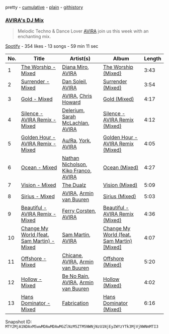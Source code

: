 pretty - [cumulative](/playlists/cumulative/37i9dQZF1DWVP2LZyJjTuU.md) - [plain](/playlists/plain/37i9dQZF1DWVP2LZyJjTuU) - [githistory](https://github.githistory.xyz/mackorone/spotify-playlist-archive/blob/main/playlists/plain/37i9dQZF1DWVP2LZyJjTuU)

### [AVIRA's DJ Mix](https://open.spotify.com/playlist/37i9dQZF1DWVP2LZyJjTuU)

> Melodic Techno & Dance Lover  <a href="spotify:artist:7rznn3BVOuA5jyPB275jmS">AVIRA</a> join us this week with an enchanting mix.

[Spotify](https://open.spotify.com/user/spotify) - 354 likes - 13 songs - 59 min 11 sec

| No. | Title | Artist(s) | Album | Length |
|---|---|---|---|---|
| 1 | [The Worship \- Mixed](https://open.spotify.com/track/4tITnh9klqtswh9MgnCPDB) | [Diana Miro](https://open.spotify.com/artist/7HKB2dr6EceAJM8xRlXYlK), [AVIRA](https://open.spotify.com/artist/7rznn3BVOuA5jyPB275jmS) | [The Worship \(Mixed\)](https://open.spotify.com/album/0EjZeMnpfXSrVzso4HY5Rd) | 3:43 |
| 2 | [Surrender \- Mixed](https://open.spotify.com/track/4L5UteR2vBYlY60V22kpRk) | [Dan Soleil](https://open.spotify.com/artist/2z0mmxKTw0KpO7Qnb6aB2r), [AVIRA](https://open.spotify.com/artist/7rznn3BVOuA5jyPB275jmS) | [Surrender \(Mixed\)](https://open.spotify.com/album/7xp3Ktqgbt9Gw8ottfP2l6) | 3:54 |
| 3 | [Gold \- Mixed](https://open.spotify.com/track/0L9NIG0LYlxxCGfapcsMjF) | [AVIRA](https://open.spotify.com/artist/7rznn3BVOuA5jyPB275jmS), [Chris Howard](https://open.spotify.com/artist/2YL8UqzkqxspHtnBkDWyVA) | [Gold \(Mixed\)](https://open.spotify.com/album/7qFibLOTz5p5x7ByT3dvUD) | 4:17 |
| 4 | [Silence \- AVIRA Remix \- Mixed](https://open.spotify.com/track/0Vv9u8qCKVwk6niu92nFFp) | [Delerium](https://open.spotify.com/artist/0IUq1plF3ON4Fboj1bE6kN), [Sarah McLachlan](https://open.spotify.com/artist/4NgNsOXSwIzXlUIJcpnNUp), [AVIRA](https://open.spotify.com/artist/7rznn3BVOuA5jyPB275jmS) | [Silence \- AVIRA Remix \(Mixed\)](https://open.spotify.com/album/1UvATb1wkvsSLeTmYnn5xU) | 4:12 |
| 5 | [Golden Hour \- AVIRA Remix \- Mixed](https://open.spotify.com/track/1h0tH1QEgGZkBTnml278N9) | [Au/Ra](https://open.spotify.com/artist/1eMmoIprPDWeFdB1FxU6ZV), [York](https://open.spotify.com/artist/20L5MecnuNujUE6imrfK0Q), [AVIRA](https://open.spotify.com/artist/7rznn3BVOuA5jyPB275jmS) | [Golden Hour \- AVIRA Remix \(Mixed\)](https://open.spotify.com/album/74ZfOFiy8EO6ThSUESsc4I) | 4:05 |
| 6 | [Ocean \- Mixed](https://open.spotify.com/track/4pskO5A4tRtIJLoSpiwX55) | [Nathan Nicholson](https://open.spotify.com/artist/4q8SjmBr5X7DUmVvrnNrsd), [Kiko Franco](https://open.spotify.com/artist/3SNKZ8uTQoSyMsUNqNBOD2), [AVIRA](https://open.spotify.com/artist/7rznn3BVOuA5jyPB275jmS) | [Ocean \(Mixed\)](https://open.spotify.com/album/5VAp2ctBkXbhQkWTPSW9aR) | 4:27 |
| 7 | [Vision \- Mixed](https://open.spotify.com/track/2wrBYnzDr7WPkQSUciCEJz) | [The Dualz](https://open.spotify.com/artist/6WLURjZYSrMcTlKP7aFMBj) | [Vision \(Mixed\)](https://open.spotify.com/album/5trZkJ3pdNq1Gu9PmBW8n2) | 5:09 |
| 8 | [Sirius \- Mixed](https://open.spotify.com/track/4VT6ytaD0AW81G0DcMt4yH) | [AVIRA](https://open.spotify.com/artist/7rznn3BVOuA5jyPB275jmS), [Armin van Buuren](https://open.spotify.com/artist/0SfsnGyD8FpIN4U4WCkBZ5) | [Sirius \(Mixed\)](https://open.spotify.com/album/5bGdNfd2dPmoI6M74hLJEn) | 5:03 |
| 9 | [Beautiful \- AVIRA Remix \- Mixed](https://open.spotify.com/track/0YLxxcV1VPjcRNT7BF9NnV) | [Ferry Corsten](https://open.spotify.com/artist/2ohlvFf9PBsDELdRstPtlP), [AVIRA](https://open.spotify.com/artist/7rznn3BVOuA5jyPB275jmS) | [Beautiful \- AVIRA Remix \(Mixed\)](https://open.spotify.com/album/67hPbEDCuBNeO8PbQMy5YW) | 4:36 |
| 10 | [Change My World \(feat\. Sam Martin\) \- Mixed](https://open.spotify.com/track/2bLtYEbah5mAg8d6oB9guI) | [Sam Martin](https://open.spotify.com/artist/66AE89GQTx88zLYhXn1wFK), [AVIRA](https://open.spotify.com/artist/7rznn3BVOuA5jyPB275jmS) | [Change My World \(feat\. Sam Martin\) \[Mixed\]](https://open.spotify.com/album/7rnmj3cPkpmxkxITXWsxuF) | 4:07 |
| 11 | [Offshore \- Mixed](https://open.spotify.com/track/1JMdD8dc9YAlqMswbgxVrp) | [Chicane](https://open.spotify.com/artist/5GxyeQagayzZOg4UwffQlD), [AVIRA](https://open.spotify.com/artist/7rznn3BVOuA5jyPB275jmS), [Armin van Buuren](https://open.spotify.com/artist/0SfsnGyD8FpIN4U4WCkBZ5) | [Offshore \(Mixed\)](https://open.spotify.com/album/4cUd6pYtmbBXBcdspRcvKH) | 5:20 |
| 12 | [Hollow \- Mixed](https://open.spotify.com/track/3X5by6cSOnb5wbU0WS5Wft) | [Be No Rain](https://open.spotify.com/artist/0ToTNYPspLv4FWbcpXgOUt), [AVIRA](https://open.spotify.com/artist/7rznn3BVOuA5jyPB275jmS), [Armin van Buuren](https://open.spotify.com/artist/0SfsnGyD8FpIN4U4WCkBZ5) | [Hollow \(Mixed\)](https://open.spotify.com/album/3iF8qTFgTsBv17qbK0DNg9) | 4:02 |
| 13 | [Hans Dominator \- Mixed](https://open.spotify.com/track/5JdWiqdsuY6uP8NemyD58E) | [Fabrication](https://open.spotify.com/artist/73MDrv3SUYLE1yNOBQMlsy) | [Hans Dominator \(Mixed\)](https://open.spotify.com/album/5a5shrgms4wzSO1dK2Q0f7) | 6:16 |

Snapshot ID: `MTY2MjA1NDAxMSwwMDAwMDAwMGZlNzM5ZTM5NWNjNzU1NjEyZWYzYTk3MjVjNWNmMTI3`

